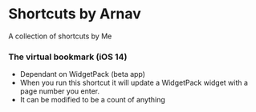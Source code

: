# Shortcuts by Arnav
A collection of shortcuts by Me

### The virtual bookmark (iOS 14)
- Dependant on WidgetPack (beta app)
- When you run this shortcut it will update a WidgetPack widget with a page number you enter.
- It can be modified to be a count of anything

